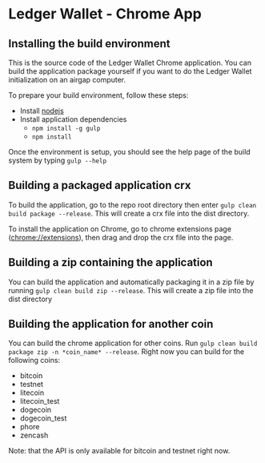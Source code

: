 # Ledger Wallet - Chrome App

Installing the build environment
-------------------------------

This is the source code of the Ledger Wallet Chrome application. You can build the application package yourself if you want to do the Ledger Wallet initialization on an airgap computer.

To prepare your build environment, follow these steps:
* Install [nodejs](https://github.com/joyent/node/wiki/Installing-Node.js-via-package-manager)
* Install application dependencies
    * `npm install -g gulp`
    * `npm install`

Once the environment is setup, you should see the help page of the build system by typing `gulp --help`

Building a packaged application crx
-----------------------------------

To build the application, go to the repo root directory then enter `gulp clean build package --release`. This will create a crx file into the dist directory.

To install the application on Chrome, go to chrome extensions page ([chrome://extensions](chrome://extensions)), then drag and drop the crx file into the page.

Building a zip containing the application
-----------------------------------------

You can build the application and automatically packaging it in a zip file by running `gulp clean build zip --release`. This will create a zip file into the dist directory

Building the application for another coin
-----------------------------------------

You can build the chrome application for other coins. Run `gulp clean build package zip -n *coin_name* --release`. Right now you can build for the following coins:
 - bitcoin
 - testnet
 - litecoin
 - litecoin_test
 - dogecoin
 - dogecoin_test
 - phore
 - zencash

Note: that the API is only available for bitcoin and testnet right now.

